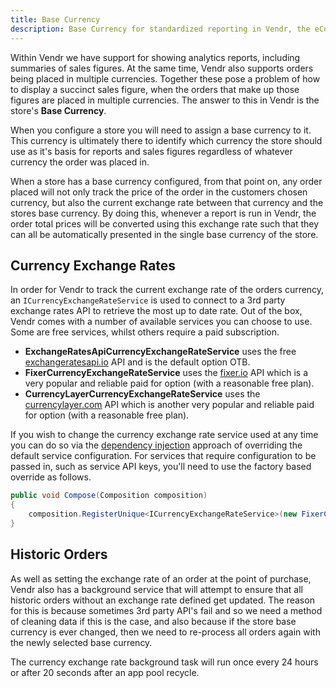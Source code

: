 ```yaml
---
title: Base Currency
description: Base Currency for standardized reporting in Vendr, the eCommerce solution for Umbraco
---
```


Within Vendr we have support for showing analytics reports, including summaries of sales figures. At the same time, Vendr also supports orders being placed in multiple currencies. Together these pose a problem of how to display a succinct sales figure, when the orders that make up those figures are placed in multiple currencies. The answer to this in Vendr is the store's **Base Currency**.

When you configure a store you will need to assign a base currency to it. This currency is ultimately there to identify which currency the store should use as it's basis for reports and sales figures regardless of whatever currency the order was placed in.

When a store has a base currency configured, from that point on, any order placed will not only track the price of the order in the customers chosen currency, but also the current exchange rate between that currency and the stores base currency. By doing this, whenever a report is run in Vendr, the order total prices will be converted using this exchange rate such that they can all be automatically presented in the single base currency of the store.

## Currency Exchange Rates

In order for Vendr to track the current exchange rate of the orders currency, an `ICurrencyExchangeRateService` is used to connect to a 3rd party exchange rates API to retrieve the most up to date rate. Out of the box, Vendr comes with a number of available services you can choose to use. Some are free services, whilst others require a paid subscription.

* **ExchangeRatesApiCurrencyExchangeRateService** uses the free [exchangeratesapi.io](https://exchangeratesapi.io/) API and is the default option OTB.
* **FixerCurrencyExchangeRateService** uses the [fixer.io](https://fixer.io/) API which is a very popular and reliable paid for option (with a reasonable free plan).
* **CurrencyLayerCurrencyExchangeRateService** uses the [currencylayer.com](https://currencylayer.com/) API which is another very popular and reliable paid for option (with a reasonable free plan).

If you wish to change the currency exchange rate service used at any time you can do so via the [dependency injection](../dependency-injection/) approach of overriding the default service configuration. For services that require configuration to be passed in, such as service API keys, you'll need to use the factory based override as follows.

````csharp
public void Compose(Composition composition)
{
    composition.RegisterUnique<ICurrencyExchangeRateService>(new FixerCurrencyExchangeRateService("YOUR_FIXER_API_KEY"));
}
````

## Historic Orders

As well as setting the exchange rate of an order at the point of purchase, Vendr also has a background service that will attempt to ensure that all historic orders without an exchange rate defined get updated. The reason for this is because sometimes 3rd party API's fail and so we need a method of cleaning data if this is the case, and also because if the store base currency is ever changed, then we need to re-process all orders again with the newly selected base currency.

The currency exchange rate background task will run once every 24 hours or after 20 seconds after an app pool recycle.
